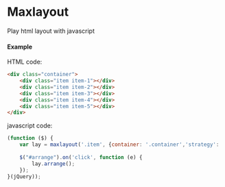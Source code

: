# Maxlayout

Play html layout with javascript

#### Example

HTML code:
```html
<div class="container">
	<div class="item item-1"></div>
	<div class="item item-2"></div>
	<div class="item item-3"></div>
	<div class="item item-4"></div>
	<div class="item item-5"></div>
</div>
```

javascript code:
```javascript
(function ($) {
    var lay = maxlayout('.item', {container: '.container','strategy': 'bin-packing'});
    
    $("#arrange").on('click', function (e) {
        lay.arrange();
    });
}(jQuery));
```

